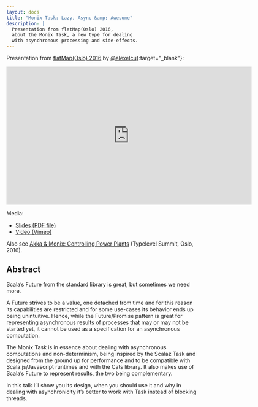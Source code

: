 ```yaml
---
layout: docs
title: "Monix Task: Lazy, Async &amp; Awesome"
description: |
  Presentation from flatMap(Oslo) 2016,
  about the Monix Task, a new type for dealing
  with asynchronous processing and side-effects.
---
```


Presentation from
[flatMap(Oslo) 2016](http://2016.flatmap.no/nedelcu.html#session)
by [@alexelcu](https://twitter.com/alexelcu){:target="_blank"}:

<iframe src="https://player.vimeo.com/video/165922572" 
  width="640" height="360" class="presentation"
  frameborder="0" webkitallowfullscreen mozallowfullscreen allowfullscreen>
</iframe>

Media: 

- [Slides (PDF file)](/assets/pdfs/Monix-Task.pdf)
- [Video (Vimeo)](https://vimeo.com/channels/flatmap2016/165922572)

Also see
[Akka &amp; Monix: Controlling Power Plants](./2016-akka-monix-typelevel.html)
(Typelevel Summit, Oslo, 2016).

## Abstract

Scala’s Future from the standard library is great, but sometimes we need more.

A Future strives to be a value, one detached from time and for
this reason its capabilities are restricted and for some use-cases
its behavior ends up being unintuitive. Hence, while the Future/Promise
pattern is great for representing asynchronous results of processes that
may or may not be started yet, it cannot be used as a specification
for an asynchronous computation.

The Monix Task is in essence about dealing with asynchronous
computations and non-determinism, being inspired by the Scalaz Task
and designed from the ground up for performance and to be compatible with
Scala.js/Javascript runtimes and with the Cats library. It also makes use of
Scala’s Future to represent results, the two being complementary.

In this talk I’ll show you its design, when you should use it and
why in dealing with asynchronicity it’s better to work with Task
instead of blocking threads.
